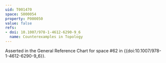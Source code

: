 ```yaml
---
uid: T001470
space: S000054
property: P000050
value: false
refs:
- doi: 10.1007/978-1-4612-6290-9_6
  name: Counterexamples in Topology
---
```


Asserted in the General Reference Chart for space #62 in
{{doi:10.1007/978-1-4612-6290-9_6}}.
